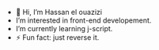 - 👋 Hi, I’m Hassan el ouazizi
-  I’m interested in front-end developement.
-  I’m currently learning j-script.
- ⚡ Fun fact: just reverse it. 

<!---
Ouazizi-code/Ouazizi-code is a ✨ special ✨ repository because its `README.md` (this file) appears on your GitHub profile.
You can click the Preview link to take a look at your changes.
--->
